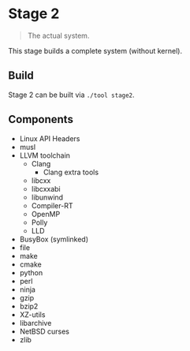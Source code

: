 # Stage 2

> The actual system.

This stage builds a complete system (without kernel).

## Build

Stage 2 can be built via `./tool stage2`.

## Components

- Linux API Headers
- musl
- LLVM toolchain
  - Clang
    - Clang extra tools
  - libcxx
  - libcxxabi
  - libunwind
  - Compiler-RT
  - OpenMP
  - Polly
  - LLD
- BusyBox (symlinked)
- file
- make
- cmake
- python
- perl
- ninja
- gzip
- bzip2
- XZ-utils
- libarchive
- NetBSD curses
- zlib
